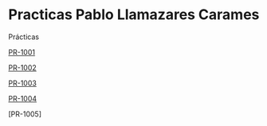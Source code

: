 # Practicas Pablo Llamazares Carames

Prácticas

[PR-1001](11_pr1001.md)

[PR-1002](10_pr1002.md)

[PR-1003](12_pr1003.md)

[PR-1004](13_pr1004.md)

[PR-1005]